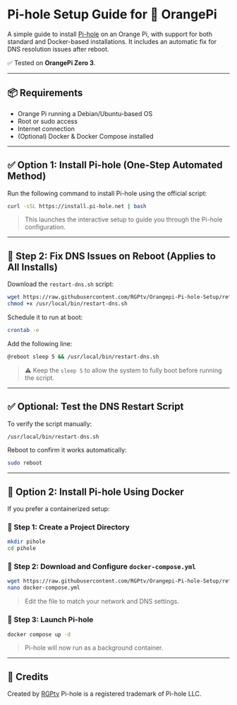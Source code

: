 # Pi-hole Setup Guide for 🍊 OrangePi

A simple guide to install [Pi-hole](https://pi-hole.net/) on an Orange Pi, with support for both standard and Docker-based installations. It includes an automatic fix for DNS resolution issues after reboot.

✅ Tested on **OrangePi Zero 3**.

---

## 📦 Requirements

* Orange Pi running a Debian/Ubuntu-based OS
* Root or sudo access
* Internet connection
* (Optional) Docker & Docker Compose installed

---

## ✅ Option 1: Install Pi-hole (One-Step Automated Method)

Run the following command to install Pi-hole using the official script:

```bash
curl -sSL https://install.pi-hole.net | bash
```

> This launches the interactive setup to guide you through the Pi-hole configuration.

---

## 🔧 Step 2: Fix DNS Issues on Reboot (Applies to All Installs)

Download the `restart-dns.sh` script:

```bash
wget https://raw.githubusercontent.com/RGPtv/Orangepi-Pi-hole-Setup/refs/heads/main/restart-dns.sh -O /usr/local/bin/restart-dns.sh
chmod +x /usr/local/bin/restart-dns.sh
```

Schedule it to run at boot:

```bash
crontab -e
```

Add the following line:

```bash
@reboot sleep 5 && /usr/local/bin/restart-dns.sh
```

> ⚠️ Keep the `sleep 5` to allow the system to fully boot before running the script.

---

## ✅ Optional: Test the DNS Restart Script

To verify the script manually:

```bash
/usr/local/bin/restart-dns.sh
```

Reboot to confirm it works automatically:

```bash
sudo reboot
```
---

## 🐳 Option 2: Install Pi-hole Using Docker

If you prefer a containerized setup:

### 🧱 Step 1: Create a Project Directory

```bash
mkdir pihole
cd pihole
```

### 📄 Step 2: Download and Configure `docker-compose.yml`

```bash
wget https://raw.githubusercontent.com/RGPtv/Orangepi-Pi-hole-Setup/refs/heads/main/docker-compose.yml
nano docker-compose.yml
```

> Edit the file to match your network and DNS settings.

### 🚀 Step 3: Launch Pi-hole

```bash
docker compose up -d
```

> Pi-hole will now run as a background container.

---

## 🙌 Credits

Created by [RGPtv](https://github.com/RGPtv)
Pi-hole is a registered trademark of Pi-hole LLC.
